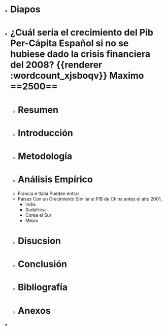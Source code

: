 - # Diapos
- # ¿Cuál sería el crecimiento del Pib Per-Cápita Español si no se hubiese dado la crisis financiera del 2008? {{renderer :wordcount_xjsboqv}} Maximo ==2500==
	- # Resumen
	- # Introducción
	- # Metodología
	- # Análisis Empírico
	- Francia e Italia Pueden entrar
	- Países Con un Crecimiento Similar al PIB de China antes el año 2001,
		- India
		- Sudafrica
		- Corea el Sur
		- Mexio
	- # Disucsion
	- # Conclusión
	- # Bibliografía
	- # Anexos
-